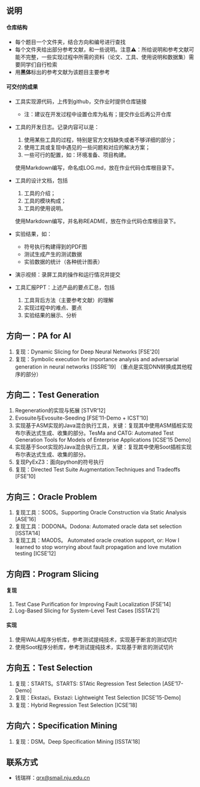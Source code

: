 ## 说明

#### 仓库结构

- 每个题目一个文件夹，结合方向和编号进行查找
- 每个文件夹给出部分参考文献，和一些说明。注意:warning:：所给说明和参考文献可能不完整，一些实现过程中所需的资料（论文、工具、使用说明和数据集）需要同学们自行检索
- 用**黑体**标出的参考文献为该题目主要参考

#### 可交付的成果

- 工具实现源代码，上传到github，交作业时提供仓库链接

  - 注：建议在开发过程中设置仓库为私有；提交作业后再公开仓库

- 工具的开发日志。记录内容可以是：
  1. 使用某些工具的过程，特别是官方文档缺失或者不够详细的部分；
  2. 使用工具或复现中遇见的一些问题和对应的解决方案；
  3. 一些可行的配置，如：环境准备、项目构建。
  
  使用Markdown编写，命名成LOG.md，放在作业代码仓库根目录下。

- 工具的设计文档，包括

  1. 工具的介绍；
  2. 工具的模块构成；
  3. 工具的使用说明。

  使用Markdown编写，并名称README，放在作业代码仓库根目录下。

- 实验结果，如：
  - 符号执行构建得到的PDF图
  - 测试生成产生的测试数据
  - 实验数据的统计（各种统计图表）
- 演示视频：录屏工具的操作和运行情况并提交
- 工具汇报PPT：上述产品的要点汇总，包括

  1. 工具背后方法（主要参考文献）的理解
  2. 实现过程中的难点、要点
  3. 实验结果的展示、分析



## 方向一：PA for AI

1. 复现：Dynamic Slicing for Deep Neural Networks [FSE’20]
2. 复现：Symbolic execution for importance analysis and adversarial generation in neural networks [ISSRE’19] （重点是实现DNN转换成其他程序的部分）



## 方向二：Test Generation

1. Regeneration的实现与拓展 [STVR’12]
2. Evosuite与Evosuite-Seeding [FSE’11-Demo + ICST’10]
3. 实现基于ASM实现的Java混合执行工具，关键：复现其中使用ASM插桩实现布尔表达式生成、收集的部分。TesMa and CATG: Automated Test Generation Tools for Models of Enterprise Applications [ICSE’15 Demo]
4. 实现基于Soot实现的Java混合执行工具，关键：复现其中使用Soot插桩实现布尔表达式生成、收集的部分。
5. 复现PyExZ3：面向python的符号执行
6. 复现：Directed Test Suite Augmentation:Techniques and Tradeoffs [FSE’10]



## 方向三：Oracle Problem

1. 复现工具：SODS。Supporting Oracle Construction via Static Analysis [ASE’16]
2. 复现工具：DODONA。Dodona: Automated oracle data set selection [ISSTA’14]
3. 复现工具：MAODS。 Automated oracle creation support, or: How I learned to stop worrying about fault propagation and love mutation testing [ICSE’12]



## 方向四：Program Slicing

#### 复现

1. Test Case Purification for Improving Fault Localization [FSE’14]
2. Log-Based Slicing for System-Level Test Cases [ISSTA'21]

#### 实现

1. 使用WALA程序分析库，参考测试提纯技术，实现基于断言的测试切片
2. 使用Soot程序分析库，参考测试提纯技术，实现基于断言的测试切片



## 方向五：Test Selection

1. 复现：STARTS。STARTS: STAtic Regression Test Selection [ASE’17-Demo]
2. 复现：Ekstazi。Ekstazi: Lightweight Test Selection [ICSE’15-Demo]
3. 复现：Hybrid Regression Test Selection [ICSE’18]



## 方向六：Specification Mining

1. 复现：DSM。Deep Specification Mining [ISSTA'18]



## 联系方式

- 钱瑞祥：qrx@smail.nju.edu.cn

